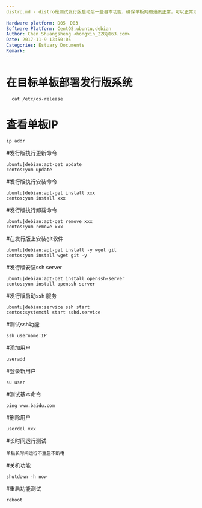 ```yaml
---
distro.md - distro是测试发行版启动后一些基本功能，确保单板网络通讯正常，可以正常添加用户，以及开关机等操作  
 
Hardware platform: D05　D03  
Software Platform: CentOS,ubuntu,debian  
Author: Chen Shuangsheng <hongxin_228@163.com>  
Date: 2017-11-9 13:50:05  
Categories: Estuary Documents  
Remark:
---
```


# 在目标单板部署发行版系统
```
  cat /etc/os-release
  ```

# 查看单板IP
```
ip addr

```
#发行版执行更新命令
```
ubuntu|debian:apt-get update
centos:yum update
```
#发行版执行安装命令
```
ubuntu|debian:apt-get install xxx
centos:yum install xxx
```
#发行版执行卸载命令
```
ubuntu|debian:apt-get remove xxx
centos:yum remove xxx
```
#在发行版上安装git软件
```
ubuntu|debian:apt-get install -y wget git
centos:yum install wget git -y
```
#发行版安装ssh server
```
ubuntu|debian:apt-get install openssh-server
centos:yum install openssh-server
```
#发行版启动ssh 服务
```
ubuntu|debian:service ssh start
centos:systemctl start sshd.service
```
#测试ssh功能
```
ssh username:IP
```
#添加用户
```
useradd
```
#登录新用户
```
su user
```
#测试基本命令
```
ping www.baidu.com
```
#删除用户
```
userdel xxx
```
#长时间运行测试
```
单板长时间运行不重启不断电
```
#关机功能
```
shutdown -h now
```
#重启功能测试
```
reboot
```

